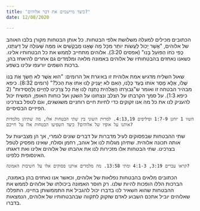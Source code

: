 ```yaml
---
title: 'כיצד מיישמים את דבר אלוהים?'
date: 12/08/2020

---
```


הכתובים מכילים למעלה משלושת אלפי הבטחות. כל אותן הבטחות מקורן בלבו האוהב של אלוהים, "אֲשֶׁר יָכוֹל לַעֲשׂוֹת יוֹתֵר מִכָּל מַה שֶּׁאָנוּ מְבַקְשִׁים אוֹ מִמַּה שֶּׁעוֹלֶה עַל דַּעְתֵּנוּ, כְּפִי כֹּחוֹ הַפּוֹעֵל בָּנוּ" (אפסים 3:20). אלוהים מתחייב לממש את כל הבטחותיו אלינו. כשאנו נאחזים בהבטחותיו של אלוהים באמונה מלאה ומלמדים גם אחרים להיאחז בהן, ברכות השמים יורעפו עלינו בשפע.

שאול השליח מדגיש אמת אלוהית זו באיגרת אל הרומים: "הוּא אֲשֶׁר לֹא חָשַׂךְ אֶת בְּנוֹ שֶׁלּוֹ, אֶלָּא מָסַר אוֹתוֹ בְּעַד כֻּלָּנוּ, הַאִם לֹא יַעֲנִיק לָנוּ אִתּוֹ אֶת הַכֹּל?" (רומים 8:32). כיפא מבהיר הבטחה זו ואומר ש"גְּבוּרָתוֹ הָאֱלֹהִית נָתְנָה לָנוּ אֶת כָּל צְרָכֵינוּ לְחַיִּים וְלַחֲסִידוּת" (2 כיפא 1:3). על סמך הקרבתו על הצלב ונצחונו על השטן ועל כוחות האופן, המשיח יכול להעניק לנו את כל מה אנו זקוקים כדי לחיות חיים רוחניים משגשגים, וגם לטפל בצרכינו הפיזיים הבסיסיים.

`השוו 1 יוחנן 1:7-9 ופיליפים 4:13,19. למרות השוני בין שתי הבטחות אלו, מה שתיהן מלמדות אותנו על אופיו של אלוהים? כיצד השפיעו הבטחות אלו על חייכם?`

שתי ההבטחות שבפסוקים לעיל מדברות על דברים שונים לגמרי, אך הן מצביעות על אותה תכונה אלוהית. שתיהן מגלות לנו אל אוהב, רחמן וסולח, שאינו מפסיק לטפל בצרכינו. שתי הבטחות אלו מזכירות לנו את אהבתו של אלוהים אלינו ואת דאגתו האינסופית כלפינו.

`קראו עברים 3:19, 4:1-3 ומתי 13:58. מה מלמדים אותנו פסוקים אלו על חשיבות האמונה?`

הכתובים מלאים בהבטחות נפלאות של אלוהים, וכאשר אנו נאחזים בהן באמונה, הברכות הללו הופכות להיות שלנו. רק חוסר האמונה ביכולתו של אלוהים לממש את ההבטחות שהוא השאיר לנו בדברו יכול להגביל את התממשותן בחיינו. התפללו שאלוהים יוביל אתכם השבוע לאדם שזקוק לתקווה שבהבטחותיו של אלוהים, הנמצאות בדברו.